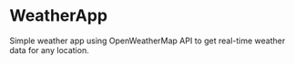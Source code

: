 # WeatherApp
Simple weather app using OpenWeatherMap API to get real-time weather data for any location.

